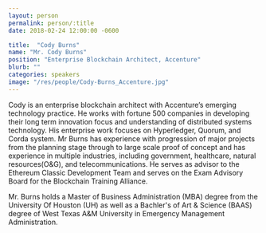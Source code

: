 ```yaml
---
layout: person
permalink: person/:title
date: 2018-02-24 12:00:00 -0600

title:  "Cody Burns"
name: "Mr. Cody Burns"
position: "Enterprise Blockchain Architect, Accenture"
blurb: ""
categories: speakers
image: "/res/people/Cody-Burns_Accenture.jpg"
---
```


Cody is an enterprise blockchain architect with Accenture’s emerging technology practice. He works with fortune 500 companies in developing their long term innovation focus and understanding of distributed systems technology. His enterprise work focuses on Hyperledger, Quorum, and Corda system. Mr Burns has experience with progression of major projects from the planning stage through to large scale proof of concept and has experience in multiple industries, including government, healthcare, natural resources(O&G), and telecommunications. He serves as advisor to the Ethereum Classic Development Team and serves on the Exam Advisory Board for the Blockchain Training Alliance.

Mr. Burns holds a Master of Business Administration (MBA) degree from the University Of Houston (UH) as well as a Bachler's of Art & Science (BAAS) degree of West Texas A&M University in Emergency Management Administration.
